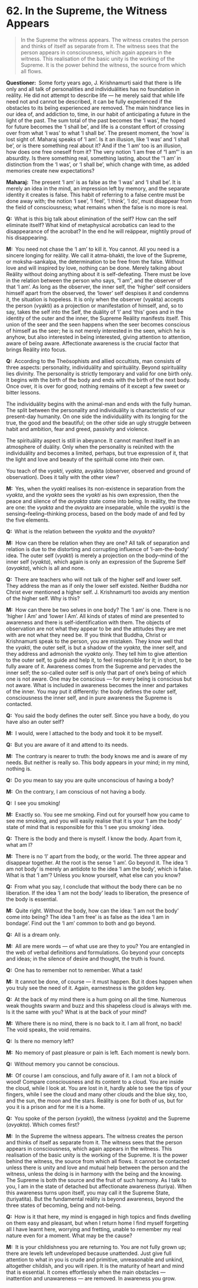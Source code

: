 # 62. In the Supreme, the Witness Appears

>In the Supreme the witness appears. The witness creates the person and thinks of itself as separate from it. The witness sees that the person appears in consciousness, which again appears in the witness. This realisation of the basic unity is the working of the Supreme. It is the power behind the witness, the source from which all flows.

**Questioner:**&ensp;Some forty years ago, J. Krishnamurti said that there is life only and all talk of personalities and individuälities has no foundation in reälity. He did not attempt to describe life — he merely said that while life need not and cannot be described, it can be fully experienced if the obstacles to its beïng experienced are removed. The main hindrance lies in our idea of, and addiction to, time, in our habit of anticipating a future in the light of the past. The sum total of the past becomes the ‘I was’, the hoped for future becomes the ‘I shall be’, and life is a constant effort of crossing over from what ‘I was’ to what ‘I shall be’. The present moment, the ‘now’ is lost sight of. Maharaj speaks of ‘I am’. Is it an illusion, like ‘I was’ and ‘I shall be’, or is there something real about it? And if the ‘I am’ too is an illusion, how does one free oneself from it? The very notion ‘I am free of “I am”’ is an absurdity. Is there something real, something lasting, about the ‘‘I am’ in distinction from the ‘I was’, or ‘I shall be’, which change with time, as added memories create new expectations?

**Maharaj:**&ensp;The present ‘I am’ is as false as the ‘I was’ and ‘I shall be’. It is merely an idea in the mind, an impression left by memory, and the separate identity it creates is false. This habit of referring to a false centre must be done away with; the notion ‘I see’, ‘I feel’, ‘I think’, ‘I do’, must disappear from the field of consciousness; what remains when the false is no more is real.

**Q:**&ensp;What is this big talk about elimination of the self? How can the self eliminate itself? What kind of metaphysical acrobatics can lead to the disappearance of the acrobat? In the end he will reäppear, mightily proud of his disappearing.

**M:**&ensp;You need not chase the ‘I am’ to kill it. You cannot. All you need is a sincere longing for reälity. We call it <span data-tippy-content="Worship of the Supreme.">atma-bhakti</span>, the love of the Supreme, or <span data-tippy-content="Determination to be free from the false.">moksha-sankalpa</span>, the determination to be free from the false. Without love and will inspired by love, nothing can be done. Merely talking about Reälity without doing anything about it is self-defeating. There must be love in the relation between the person who says, “I am”, and the observer of that ‘I am’. As long as the observer, the inner self, the ‘higher’ self considers himself apart from the observed, the ‘lower’ self despises it and condemns it, the situation is hopeless. It is only when the observer (<span data-tippy-content="Manifest matter, the evolved nature. Opposite is <em>avyakta</em>.">vyakta</span>) accepts the person (<span data-tippy-content="Person, the outer self.">vyakti</span>) as a projection or manifestation of himself, and, so to say, takes the self into the Self, the duälity of ‘I’ and ‘this’ goes and in the identity of the outer and the inner, the Supreme Reälity manifests itself. This union of the seer and the seen happens when the seer becomes conscious of himself as the seer; he is not merely interested in the seen, which he is anyhow, but also interested in beïng interested, giving attention to attention, aware of beïng aware. Affectionate awareness is the crucial factor that brings Reälity into focus.

**Q:**&ensp;According to the Theösophists and allied occultists, man consists of three aspects: personality, individuälity and spirituälity. Beyond spirituälity lies divinity. The personality is strictly temporary and valid for one birth only. It begins with the birth of the body and ends with the birth of the next body. Once over, it is over for good; nothing remains of it except a few sweet or bitter lessons. 

The individuälity begins with the animal-man and ends with the fully human. The split between the personality and individuälity is characteristic of our present-day humanity. On one side the individuälity with its longing for the true, the good and the beautiful; on the other side an ugly struggle between habit and ambition, fear and greed, passivity and violence. 

The spirituälity aspect is still in abeyance. It cannot manifest itself in an atmosphere of duälity. Only when the personality is reünited with the individuälity and becomes a limited, perhaps, but true expression of it, that the light and love and beauty of the spirituäl come into their own. 

You teach of the *vyakti*, *vyakta*, <span data-tippy-content="Unmanifest. Opposite is <em>vyakta</em>.">avyakta</span> (observer, observed and ground of observation). Does it tally with the other view?

**M:**&ensp;Yes, when the *vyakti* realises its non-existence in separation from the *vyakta*, and the *vyakta* sees the *vyakti* as his own expression, then the peace and silence of the *avyakta* state come into beïng. In reälity, the three are one: the *vyakta* and the *avyakta* are inseparable, while the *vyakti* is the sensing–feeling–thinking process, based on the body made of and fed by the five elements.

**Q:**&ensp;What is the relation between the *vyakta* and the *avyakta*?

**M:**&ensp;How can there be relation when they are one? All talk of separation and relation is due to the distorting and corrupting influence of ‘I-am-the-body’ idea. The outer self (*vyakti*) is merely a projection on the body–mind of the inner self (*vyakta*), which again is only an expression of the Supreme Self (*avyakta*), which is all and none.

**Q:**&ensp;There are teachers who will not talk of the higher self and lower self. They address the man as if only the lower self existed. Neither Buddha nor Christ ever mentioned a higher self. J. Krishnamurti too avoids any mention of the higher self. Why is this?

**M:**&ensp;How can there be two selves in one body? The ‘I am’ is one. There is no ‘higher I Am’ and ‘lower I Am’. All kinds of states of mind are presented to awareness and there is self-identification with them. The objects of observation are not what they appear to be and the attitudes they are met with are not what they need be. If you think that Buddha, Christ or Krishnamurti speak to the person, you are mistaken. They know well that the *vyakti*, the outer self, is but a shadow of the *vyakta*, the inner self, and they address and admonish the *vyakta* only. They tell him to give attention to the outer self, to guide and help it, to feel responsible for it; in short, to be fully aware of it. Awareness comes from the Supreme and pervades the inner self; the so-called outer self is only that part of one’s beïng of which one is not aware. One may be conscious — for every beïng is conscious but not aware. What is included in awareness becomes the inner and partakes of the inner. You may put it differently: the body defines the outer self, consciousness the inner self, and in pure awareness the Supreme is contacted.

**Q:**&ensp;You said the body defines the outer self. Since you have a body, do you have also an outer self?

**M:**&ensp;I would, were I attached to the body and took it to be myself.

**Q:**&ensp;But you are aware of it and attend to its needs.

**M:**&ensp;The contrary is nearer to truth: the body knows me and is aware of my needs. But neither is really so. This body appears in your mind; in my mind, nothing is.

**Q:**&ensp;Do you mean to say you are quite unconscious of having a body?

**M:**&ensp;On the contrary, I am conscious of not having a body.

**Q:**&ensp;I see you smoking!

**M:**&ensp;Exactly so. You see me smoking. Find out for yourself how you came to see me smoking, and you will easily realise that it is your ‘I am the body’ state of mind that is responsible for this ‘I see you smoking’ idea.

**Q:**&ensp;There is the body and there is myself. I know the body. Apart from it, what am I?

**M:**&ensp;There is no ‘I’ apart from the body, or the world. The three appear and disappear together. At the root is the sense ‘I am’. Go beyond it. The idea ‘I am not body’ is merely an antidote to the idea ‘I am the body’, which is false. What is that ‘I am’? Unless you know yourself, what else can you know?

**Q:**&ensp;From what you say, I conclude that without the body there can be no liberation. If the idea ‘I am not the body’ leads to liberation, the presence of the body is essential.

**M:**&ensp;Quite right. Without the body, how can the idea: ‘I am not the body’ come into beïng? The idea ‘I am free’ is as false as the idea ‘I am in bondage’. Find out the ‘I am’ common to both and go beyond.

**Q:**&ensp;All is a dream only.

**M:**&ensp;All are mere words — of what use are they to you? You are entangled in the web of verbal definitions and formulations. Go beyond your concepts and ideas; in the silence of desire and thought, the truth is found.

**Q:**&ensp;One has to remember not to remember. What a task!

**M:**&ensp;It cannot be done, of course — it must happen. But it does happen when you truly see the need of it. Again, earnestness is the golden key.

**Q:**&ensp;At the back of my mind there is a hum going on all the time. Numerous weak thoughts swarm and buzz and this shapeless cloud is always with me. Is it the same with you? What is at the back of your mind?

**M:**&ensp;Where there is no mind, there is no back to it. I am all front, no back! The void speaks, the void remains.

**Q:**&ensp;Is there no memory left?

**M:**&ensp;No memory of past pleasure or pain is left. Each moment is newly born.

**Q:**&ensp;Without memory you cannot be conscious.

**M:**&ensp;Of course I am conscious, and fully aware of it. I am not a block of wood! Compare consciousness and its content to a cloud. You are inside the cloud, while I look at. You are lost in it, hardly able to see the tips of your fingers, while I see the cloud and many other clouds and the blue sky, too, and the sun, the moon and the stars. Reälity is one for both of us, but for you it is a prison and for me it is a home.

**Q:**&ensp;You spoke of the person (*vyakti*), the witness (*vyakta*) and the Supreme (*avyakta*). Which comes first?

**M:**&ensp;In the Supreme the witness appears. The witness creates the person and thinks of itself as separate from it. The witness sees that the person appears in consciousness, which again appears in the witness. This realisation of the basic unity is the working of the Supreme. It is the power behind the witness, the source from which all flows. It cannot be contacted unless there is unity and love and mutual help between the person and the witness, unless the doïng is in harmony with the beïng and the knowing. The Supreme is both the source and the fruit of such harmony. As I talk to you, I am in the state of detached but affectionate awareness (<span data-tippy-content="The superconscious state of <em>samadhi</em>, (<em>turiya</em>, fourth), the fourth state of soul in which it becomes one with <em>Brahman</em>, the highest awareness.">turiya</span>). When this awareness turns upon itself, you may call it the Supreme State, (<span data-tippy-content="Beyond the highest awareness.">turiyatita</span>). But the fundamental reälity is beyond awareness, beyond the three states of becoming, beïng and not-beïng.

**Q:**&ensp;How is it that here, my mind is engaged in high topics and finds dwelling on them easy and pleasant, but when I return home I find myself forgetting all l have learnt here, worrying and fretting, unable to remember my real nature even for a moment. What may be the cause?

**M:**&ensp;It is your childishness you are returning to. You are not fully grown up; there are levels left undeveloped because unattended. Just give full attention to what in you is crude and primitive, unreasonable and unkind, altogether childish, and you will ripen. It is the maturity of heart and mind that is essential. It comes effortlessly when the main obstacles — inattention and unawareness — are removed. In awareness you grow.

<script>
export default {
  props: ["slot-key"],
  mounted () {
    tippy("[data-tippy-content]", {allowHTML: true});
  }
}
</script>